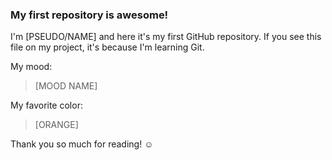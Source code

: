 
### My first repository is awesome!

I'm [PSEUDO/NAME] and here it's my first GitHub repository.
If you see this file on my project, it's because I'm learning Git.

My mood:

> [MOOD NAME]

My favorite color:

> [ORANGE]

Thank you so much for reading! ☺